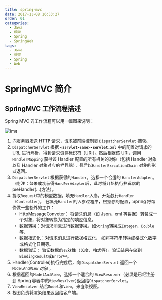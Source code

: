 ```yaml
---
title: spring-mvc
date: 2017-11-08 16:53:27
order: 01
categories:
  - Java
  - 框架
  - Spring
  - SpringWeb
tags:
  - Java
  - 框架
  - Spring
  - Web
---
```


# SpringMVC 简介

## SpringMVC 工作流程描述

Spring MVC 的工作流程可以用一幅图来说明：

![img](https://raw.githubusercontent.com/dunwu/images/dev/cs/java/spring/web/spring-dispatcher-servlet.png)

1. 向服务器发送 HTTP 请求，请求被前端控制器 `DispatcherServlet` 捕获。
2. `DispatcherServlet` 根据 **`<servlet-name>-servlet.xml`** 中的配置对请求的 URL 进行解析，得到请求资源标识符（URI）。然后根据该 URI，调用 `HandlerMapping` 获得该 Handler 配置的所有相关的对象（包括 Handler 对象以及 Handler 对象对应的拦截器），最后以`HandlerExecutionChain` 对象的形式返回。
3. `DispatcherServlet` 根据获得的`Handler`，选择一个合适的 `HandlerAdapter`。（附注：如果成功获得`HandlerAdapter`后，此时将开始执行拦截器的 preHandler(...)方法）。
4. 提取`Request`中的模型数据，填充`Handler`入参，开始执行`Handler`（`Controller`)。 在填充`Handler`的入参过程中，根据你的配置，Spring 将帮你做一些额外的工作：
   - HttpMessageConveter： 将请求消息（如 Json、xml 等数据）转换成一个对象，将对象转换为指定的响应信息。
   - 数据转换：对请求消息进行数据转换。如`String`转换成`Integer`、`Double`等。
   - 数据根式化：对请求消息进行数据格式化。 如将字符串转换成格式化数字或格式化日期等。
   - 数据验证： 验证数据的有效性（长度、格式等），验证结果存储到`BindingResult`或`Error`中。
5. Handler(Controller)执行完成后，向 `DispatcherServlet` 返回一个 `ModelAndView` 对象；
6. 根据返回的`ModelAndView`，选择一个适合的 `ViewResolver`（必须是已经注册到 Spring 容器中的`ViewResolver`)返回给`DispatcherServlet`。
7. `ViewResolver` 结合`Model`和`View`，来渲染视图。
8. 视图负责将渲染结果返回给客户端。
